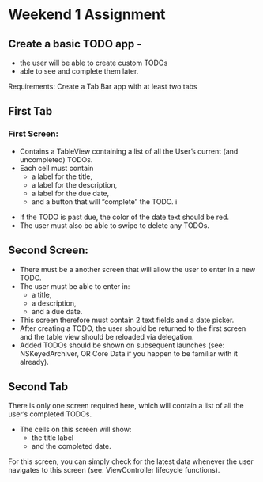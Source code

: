 # Weekend 1 Assignment
## Create a basic TODO app - 
- the user will be able to create custom TODOs 
- able to see and complete them later.

Requirements:
Create a Tab Bar app with at least two tabs

## First Tab
### First Screen: 
- Contains a TableView containing a list of all the User’s current (and uncompleted) TODOs. 
- Each cell must contain
  * a label for the title, 
  * a label for the description, 
  * a label for the due date, 
  * and a button that will “complete” the TODO. i
* If the TODO is past due, the color of the date text should be red. 
* The user must also be able to swipe to delete any TODOs.

## Second Screen: 
* There must be a another screen that will allow the user to enter in a new TODO. 
* The user must be able to enter in: 
  * a title, 
  * a description, 
  * and a due date. 
* This screen therefore must contain 2 text fields and a date picker.
* After creating a TODO, the user should be returned to the first screen and the table view should be reloaded via delegation. 
* Added TODOs should be shown on subsequent launches (see: NSKeyedArchiver, OR Core Data if you happen to be familiar with it already).

## Second Tab
There is only one screen required here, which will contain a list of all the user’s completed TODOs.
* The cells on this screen will show: 
  * the title label 
  * and the completed date. 

For this screen, you can simply check for the latest data whenever the user navigates to this screen (see: ViewController lifecycle functions).

